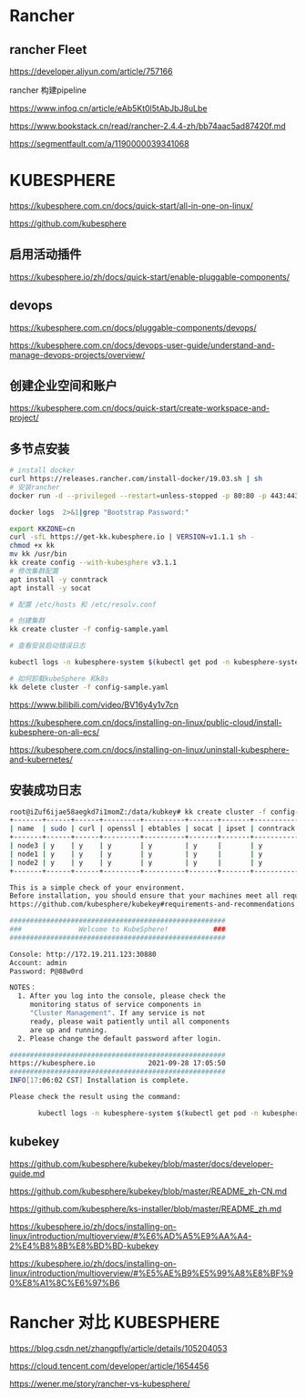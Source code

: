 # Rancher 

## rancher Fleet

https://developer.aliyun.com/article/757166

rancher 构建pipeline

https://www.infoq.cn/article/eAb5Kt0l5tAbJbJ8uLbe

https://www.bookstack.cn/read/rancher-2.4.4-zh/bb74aac5ad87420f.md


https://segmentfault.com/a/1190000039341068

# KUBESPHERE

https://kubesphere.com.cn/docs/quick-start/all-in-one-on-linux/

https://github.com/kubesphere

## 启用活动插件

https://kubesphere.io/zh/docs/quick-start/enable-pluggable-components/

## devops

https://kubesphere.com.cn/docs/pluggable-components/devops/

https://kubesphere.com.cn/docs/devops-user-guide/understand-and-manage-devops-projects/overview/


## 创建企业空间和账户

https://kubesphere.com.cn/docs/quick-start/create-workspace-and-project/

## 多节点安装

```sh
# install docker
curl https://releases.rancher.com/install-docker/19.03.sh | sh
# 安装rancher
docker run -d --privileged --restart=unless-stopped -p 80:80 -p 443:443 --privileged rancher/rancher:latest

docker logs  2>&1|grep "Bootstrap Password:"

export KKZONE=cn
curl -sfL https://get-kk.kubesphere.io | VERSION=v1.1.1 sh -
chmod +x kk
mv kk /usr/bin
kk create config --with-kubesphere v3.1.1
# 修改集群配置
apt install -y conntrack
apt install -y socat

# 配置 /etc/hosts 和 /etc/resolv.conf

# 创建集群
kk create cluster -f config-sample.yaml

# 查看安装启动错误日志

kubectl logs -n kubesphere-system $(kubectl get pod -n kubesphere-system -l app=ks-install -o jsonpath='{.items[0].metadata.name}') -f

# 如何卸载kubeSphere 和k8s
kk delete cluster -f config-sample.yaml
```

https://www.bilibili.com/video/BV16y4y1v7cn

https://kubesphere.com.cn/docs/installing-on-linux/public-cloud/install-kubesphere-on-ali-ecs/

https://kubesphere.com.cn/docs/installing-on-linux/uninstall-kubesphere-and-kubernetes/

## 安装成功日志

```sh
root@iZuf6ijae58aegkd7i1momZ:/data/kubkey# kk create cluster -f config-sample.yaml
+-------+------+------+---------+----------+-------+-------+-----------+----------+------------+-------------+------------------+--------------+
| name  | sudo | curl | openssl | ebtables | socat | ipset | conntrack | docker   | nfs client | ceph client | glusterfs client | time         |
+-------+------+------+---------+----------+-------+-------+-----------+----------+------------+-------------+------------------+--------------+
| node3 | y    | y    | y       | y        | y     |       | y         | 19.03.15 |            |             |                  | CST 10:55:41 |
| node1 | y    | y    | y       | y        | y     |       | y         | 19.03.15 |            |             |                  | CST 10:55:41 |
| node2 | y    | y    | y       | y        | y     |       | y         | 19.03.15 |            |             |                  | CST 10:55:41 |
+-------+------+------+---------+----------+-------+-------+-----------+----------+------------+-------------+------------------+--------------+

This is a simple check of your environment.
Before installation, you should ensure that your machines meet all requirements specified at
https://github.com/kubesphere/kubekey#requirements-and-recommendations

#####################################################
###              Welcome to KubeSphere!           ###
#####################################################

Console: http://172.19.211.123:30880
Account: admin
Password: P@88w0rd

NOTES：
  1. After you log into the console, please check the
     monitoring status of service components in
     "Cluster Management". If any service is not
     ready, please wait patiently until all components 
     are up and running.
  2. Please change the default password after login.

#####################################################
https://kubesphere.io             2021-09-28 17:05:50
#####################################################
INFO[17:06:02 CST] Installation is complete.

Please check the result using the command:

       kubectl logs -n kubesphere-system $(kubectl get pod -n kubesphere-system -l app=ks-install -o jsonpath='{.items[0].metadata.name}') -f
```

## kubekey

https://github.com/kubesphere/kubekey/blob/master/docs/developer-guide.md

https://github.com/kubesphere/kubekey/blob/master/README_zh-CN.md

https://github.com/kubesphere/ks-installer/blob/master/README_zh.md




https://kubesphere.io/zh/docs/installing-on-linux/introduction/multioverview/#%E6%AD%A5%E9%AA%A4-2%E4%B8%8B%E8%BD%BD-kubekey

https://kubesphere.io/zh/docs/installing-on-linux/introduction/multioverview/#%E5%AE%B9%E5%99%A8%E8%BF%90%E8%A1%8C%E6%97%B6

# Rancher 对比 KUBESPHERE

https://blog.csdn.net/zhangpfly/article/details/105204053

https://cloud.tencent.com/developer/article/1654456

https://wener.me/story/rancher-vs-kubesphere/